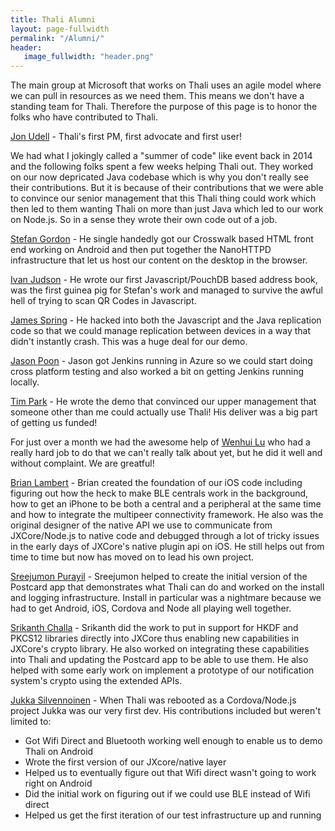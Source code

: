 ```yaml
---
title: Thali Alumni
layout: page-fullwidth
permalink: "/Alumni/"
header:
   image_fullwidth: "header.png"
---
```

The main group at Microsoft that works on Thali uses an agile model where we can pull in resources as we need them. This means we don't have a standing team for Thali. Therefore the purpose of this page is to honor the folks who have contributed to Thali.

[Jon Udell](http://blog.jonudell.net/)  - Thali's first PM, first advocate and first user!

We had what I jokingly called a "summer of code" like event back in 2014 and the following folks spent a few weeks helping Thali out. They worked on our now depricated Java codebase which is why you don't really see their contributions. But it is because of their contributions that we were able to convince our senior management that this Thali thing could work which then led to them wanting Thali on more than just Java which led to our work on Node.js. So in a sense they wrote their own code out of a job.

[Stefan Gordon](http://www.stefangordon.com/) - He single handedly got our Crosswalk based HTML front end working on Android and then put together the NanoHTTPD infrastructure that let us host our content on the desktop in the browser.

[Ivan Judson](http://irjudson.org/) - He wrote our first Javascript/PouchDB based address book, was the first guinea pig for Stefan's work and managed to survive the awful hell of trying to scan QR Codes in Javascript.

[James Spring](http://www.innerdot.com/) - He hacked into both the Javascript and the Java replication code so that we could manage replication between devices in a way that didn't instantly crash. This was a huge deal for our demo.

[Jason Poon](http://www.jasonpoon.ca/) - Jason got Jenkins running in Azure so we could start doing cross platform testing and also worked a bit on getting Jenkins running locally.

[Tim Park](https://twitter.com/timpark) - He wrote the demo that convinced our upper management that someone other than me could actually use Thali! His deliver was a big part of getting us funded!

For just over a month we had the awesome help of [Wenhui Lu](https://twitter.com/ui_lu) who had a really hard job to do that we can't really talk about yet, but he did it well and without complaint. We are greatful!

[Brian Lambert](http://www.softwarenerd.org/) - Brian created the foundation of our iOS code including figuring out how the heck to make BLE centrals work in the background, how to get an iPhone to be both a central and a peripheral at the same time and how to integrate the multipeer connectivity framework. He also was the original designer of the native API we use to communicate from JXCore/Node.js to native code and debugged through a lot of tricky issues in the early days of JXCore's native plugin api on iOS. He still helps out from time to time but now has moved on to lead his own project.

[Sreejumon Purayil](http://sreesharp.com) - Sreejumon helped to create the initial version of the Postcard app that demonstrates what Thali can do and worked on the install and logging infrastructure. Install in particular was a nightmare because we had to get Android, iOS, Cordova and Node all playing well together.

[Srikanth Challa](https://www.linkedin.com/pub/srikanth-challa/10/b47/905) - Srikanth did the work to put in support for HKDF and PKCS12 libraries directly into JXCore thus enabling new capabilities in JXCore's crypto library. He also worked on integrating these capabilities into Thali and updating the Postcard app to be able to use them. He also helped with some early work on implement a prototype of our notification system's crypto using the extended APIs.

[Jukka Silvennoinen](http://www.drjukka.com/) - When Thali was rebooted as a Cordova/Node.js project Jukka was our very first dev. His contributions included but weren't limited to:

* Got Wifi Direct and Bluetooth working well enough to enable us to demo Thali on Android
* Wrote the first version of our JXcore/native layer
* Helped us to eventually figure out that Wifi direct wasn't going to work right on Android
* Did the initial work on figuring out if we could use BLE instead of Wifi direct
* Helped us get the first iteration of our test infrastructure up and running

